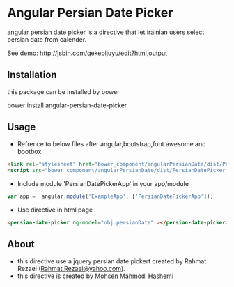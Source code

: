 Angular Persian Date Picker
======================
angular persian date picker is a directive that let irainian users select persian date from calender.

See demo:
http://jsbin.com/qekepijuyu/edit?html,output

Installation
------------
this package can be installed by bower

bower install angular-persian-date-picker

Usage
-----

* Refrence to below files after angular,bootstrap,font awesome and bootbox 
````html 
<link rel="stylesheet" href="bower_component/angularPersianDate/dist/PersianDatePicker.min.css">
<script src="bower_component/angularPersianDate/dist/PersianDatePicker.js"></script>
````

* Include module 'PersianDatePickerApp' in your app/module
````javascript
var app =  angular.module('ExampleApp', ['PersianDatePickerApp']);
````

* Use directive in html page
````html 
<persian-date-picker ng-model="obj.persianDate" ></persian-date-picker>
````

About
-----
* this directive use a jquery persian date pickert created by Rahmat Rezaei (Rahmat.Rezaei@yahoo.com).
* this directive is created by [Mohsen Mahmodi Hashemi](https://www.linkedin.com/in/mohsen-hashemi-47694278?authType=name&authToken=IJKJ&trk=contacts-contacts-list-contact_name-0)

